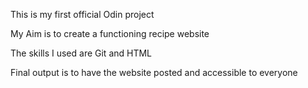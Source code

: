 This is my first official Odin project 

My Aim is to create a functioning recipe website 

The skills I used are Git and HTML

Final output is to have the website posted and accessible to everyone 